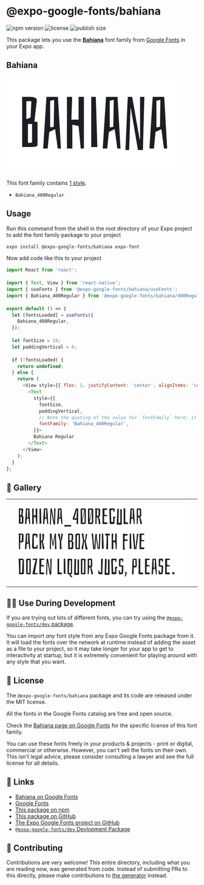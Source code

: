 # @expo-google-fonts/bahiana

![npm version](https://flat.badgen.net/npm/v/@expo-google-fonts/bahiana)
![license](https://flat.badgen.net/github/license/expo/google-fonts)
![publish size](https://flat.badgen.net/packagephobia/install/@expo-google-fonts/bahiana)

This package lets you use the [**Bahiana**](https://fonts.google.com/specimen/Bahiana) font family from [Google Fonts](https://fonts.google.com/) in your Expo app.

## Bahiana

![Bahiana](./font-family.png)

This font family contains [1 style](#-gallery).

- `Bahiana_400Regular`

## Usage

Run this command from the shell in the root directory of your Expo project to add the font family package to your project
```sh
expo install @expo-google-fonts/bahiana expo-font
```

Now add code like this to your project
```js
import React from 'react';

import { Text, View } from 'react-native';
import { useFonts } from '@expo-google-fonts/bahiana/useFonts';
import { Bahiana_400Regular } from '@expo-google-fonts/bahiana/400Regular';

export default () => {
  let [fontsLoaded] = useFonts({
    Bahiana_400Regular,
  });

  let fontSize = 24;
  let paddingVertical = 6;

  if (!fontsLoaded) {
    return undefined;
  } else {
    return (
      <View style={{ flex: 1, justifyContent: 'center', alignItems: 'center' }}>
        <Text
          style={{
            fontSize,
            paddingVertical,
            // Note the quoting of the value for `fontFamily` here; it expects a string!
            fontFamily: 'Bahiana_400Regular',
          }}>
          Bahiana Regular
        </Text>
      </View>
    );
  }
};

```

## 🔡 Gallery


||||
|-|-|-|
|![Bahiana_400Regular](.//400Regular/Bahiana_400Regular.ttf.png)||||


## 👩‍💻 Use During Development

If you are trying out lots of different fonts, you can try using the [`@expo-google-fonts/dev` package](https://github.com/expo/google-fonts/tree/master/font-packages/dev#readme).

You can import *any* font style from any Expo Google Fonts package from it. It will load the fonts
over the network at runtime instead of adding the asset as a file to your project, so it may take longer
for your app to get to interactivity at startup, but it is extremely convenient
for playing around with any style that you want.

## 📖 License

The `@expo-google-fonts/bahiana` package and its code are released under the MIT license.

All the fonts in the Google Fonts catalog are free and open source.

Check the [Bahiana page on Google Fonts](https://fonts.google.com/specimen/Bahiana) for the specific license of this font family.

You can use these fonts freely in your products & projects - print or digital, commercial or otherwise. However, you can't sell the fonts on their own. This isn't legal advice, please consider consulting a lawyer and see the full license for all details.

## 🔗 Links

- [Bahiana on Google Fonts](https://fonts.google.com/specimen/Bahiana)
- [Google Fonts](https://fonts.google.com/)
- [This package on npm](https://www.npmjs.com/package/@expo-google-fonts/bahiana)
- [This package on GitHub](https://github.com/expo/google-fonts/tree/master/font-packages/bahiana)
- [The Expo Google Fonts project on GitHub](https://github.com/expo/google-fonts)
- [`@expo-google-fonts/dev` Devlopment Package](https://github.com/expo/google-fonts/tree/master/font-packages/dev)

## 🤝 Contributing

Contributions are very welcome! This entire directory, including what you are reading now, was generated from code. Instead of submitting PRs to this directly, please make contributions to [the generator](https://github.com/expo/google-fonts/tree/master/packages/generator) instead.
